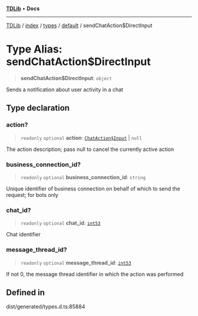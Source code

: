 [**TDLib**](../../../../../../README.md) • **Docs**

***

[TDLib](../../../../../../modules.md) / [index](../../../../../README.md) / [types](../../../README.md) / [default](../README.md) / sendChatAction$DirectInput

# Type Alias: sendChatAction$DirectInput

> **sendChatAction$DirectInput**: `object`

Sends a notification about user activity in a chat

## Type declaration

### action?

> `readonly` `optional` **action**: [`ChatAction$Input`](ChatAction$Input.md) \| `null`

The action description; pass null to cancel the currently active action

### business\_connection\_id?

> `readonly` `optional` **business\_connection\_id**: `string`

Unique identifier of business connection on behalf of which to send the request; for bots only

### chat\_id?

> `readonly` `optional` **chat\_id**: [`int53`](int53.md)

Chat identifier

### message\_thread\_id?

> `readonly` `optional` **message\_thread\_id**: [`int53`](int53.md)

If not 0, the message thread identifier in which the action was performed

## Defined in

dist/generated/types.d.ts:85884
